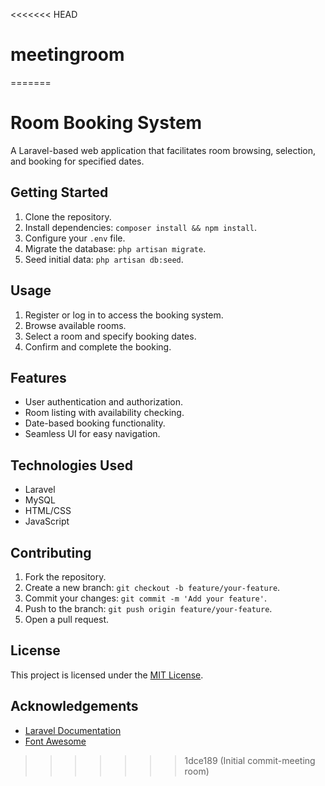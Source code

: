 <<<<<<< HEAD
# meetingroom
=======
# Room Booking System

A Laravel-based web application that facilitates room browsing, selection, and booking for specified dates.

## Getting Started

1. Clone the repository.
2. Install dependencies: `composer install && npm install`.
3. Configure your `.env` file.
4. Migrate the database: `php artisan migrate`.
5. Seed initial data: `php artisan db:seed`.

## Usage

1. Register or log in to access the booking system.
2. Browse available rooms.
3. Select a room and specify booking dates.
4. Confirm and complete the booking.

## Features

- User authentication and authorization.
- Room listing with availability checking.
- Date-based booking functionality.
- Seamless UI for easy navigation.

## Technologies Used

- Laravel
- MySQL
- HTML/CSS
- JavaScript

## Contributing

1. Fork the repository.
2. Create a new branch: `git checkout -b feature/your-feature`.
3. Commit your changes: `git commit -m 'Add your feature'`.
4. Push to the branch: `git push origin feature/your-feature`.
5. Open a pull request.

## License

This project is licensed under the [MIT License](LICENSE).

## Acknowledgements

- [Laravel Documentation](https://laravel.com/docs)
- [Font Awesome](https://fontawesome.com/)
>>>>>>> 1dce189 (Initial commit-meeting room)
